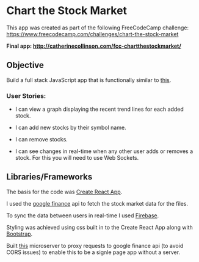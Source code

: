 # Chart the Stock Market

This app was created as part of the following FreeCodeCamp challenge: https://www.freecodecamp.com/challenges/chart-the-stock-market

**Final app: http://catherinecollinson.com/fcc-chartthestockmarket/**

## Objective

Build a full stack JavaScript app that is functionally similar to [this](http://watchstocks.herokuapp.com/).

### User Stories:

- I can view a graph displaying the recent trend lines for each added stock.

- I can add new stocks by their symbol name.

- I can remove stocks.

- I can see changes in real-time when any other user adds or removes a stock. For this you will need to use Web Sockets.


## Libraries/Frameworks

The basis for the code was [Create React App](https://github.com/facebookincubator/create-react-app).

I used the [google finance](https://github.com/pilwon/node-google-finance) api to fetch the stock market data for the files.

To sync the data between users in real-time I used [Firebase](https://firebase.google.com/).

Styling was achieved using css built in to the Create React App along with [Bootstrap](http://getbootstrap.com/).

Built [this](https://github.com/CatherineBacon/google-finance-proxy) microserver to proxy requests to google finance api (to avoid CORS issues) to enable this to be a signle page app without a server.

